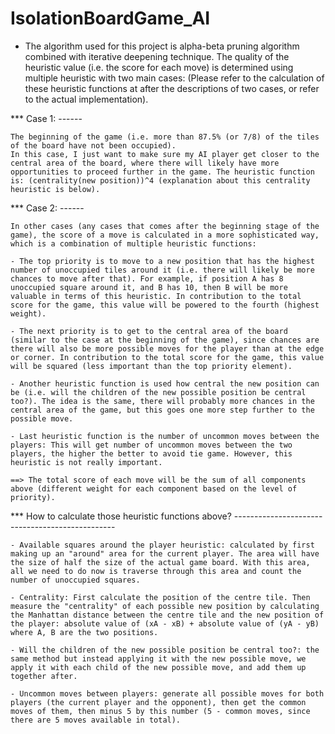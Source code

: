 # IsolationBoardGame_AI
- The algorithm used for this project is alpha-beta pruning algorithm combined with iterative deepening technique. The quality of the heuristic value (i.e. the score for each move) is determined using multiple heuristic with two main cases: (Please refer to the calculation of these heuristic functions at after the descriptions of two cases, or refer to the actual implementation).

*** Case 1: 
    ------
    
    The beginning of the game (i.e. more than 87.5% (or 7/8) of the tiles of the board have not been occupied).
    In this case, I just want to make sure my AI player get closer to the central area of the board, where there will likely have more opportunities to proceed further in the game. The heuristic function is: (centrality(new position))^4 (explanation about this centrality heuristic is below).

*** Case 2:
    ------
    
    In other cases (any cases that comes after the beginning stage of the game), the score of a move is calculated in a more sophisticated way, which is a combination of multiple heuristic functions:
    
    - The top priority is to move to a new position that has the highest number of unoccupied tiles around it (i.e. there will likely be more chances to move after that). For example, if position A has 8 unoccupied square around it, and B has 10, then B will be more valuable in terms of this heuristic. In contribution to the total score for the game, this value will be powered to the fourth (highest weight).
    
    - The next priority is to get to the central area of the board (similar to the case at the beginning of the game), since chances are there will also be more possible moves for the player than at the edge or corner. In contribution to the total score for the game, this value will be squared (less important than the top priority element).
    
    - Another heuristic function is used how central the new position can be (i.e. will the children of the new possible position be central too?). The idea is the same, there will probably more chances in the central area of the game, but this goes one more step further to the possible move.
    
    - Last heuristic function is the number of uncommon moves between the players: This will get number of uncommon moves between the two players, the higher the better to avoid tie game. However, this heuristic is not really important.
    
    ==> The total score of each move will be the sum of all components above (different weight for each component based on the level of priority).

*** How to calculate those heuristic functions above?
    ------------------------------------------------
    
    - Available squares around the player heuristic: calculated by first making up an "around" area for the current player. The area will have the size of half the size of the actual game board. With this area, all we need to do now is traverse through this area and count the number of unoccupied squares.
    
    - Centrality: First calculate the position of the centre tile. Then measure the "centrality" of each possible new position by calculating the Manhattan distance between the centre tile and the new position of the player: absolute value of (xA - xB) + absolute value of (yA - yB) where A, B are the two positions.
    
    - Will the children of the new possible position be central too?: the same method but instead applying it with the new possible move, we apply it with each child of the new possible move, and add them up together after.
    
    - Uncommon moves between players: generate all possible moves for both players (the current player and the opponent), then get the common moves of them, then minus 5 by this number (5 - common moves, since there are 5 moves available in total).

